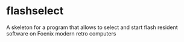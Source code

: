 # flashselect
A skeleton for a program that allows to select and start flash resident software on Foenix modern retro computers
